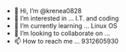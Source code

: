 - 👋 Hi, I’m @krenea0828
- 👀 I’m interested in ... I.T. and coding
- 🌱 I’m currently learning ... Linux OS
- 💞️ I’m looking to collaborate on ...
- 📫 How to reach me ... 9312605930

<!---
krenea0828/krenea0828 is a ✨ special ✨ repository because its `README.md` (this file) appears on your GitHub profile.
You can click the Preview link to take a look at your changes.
--->
